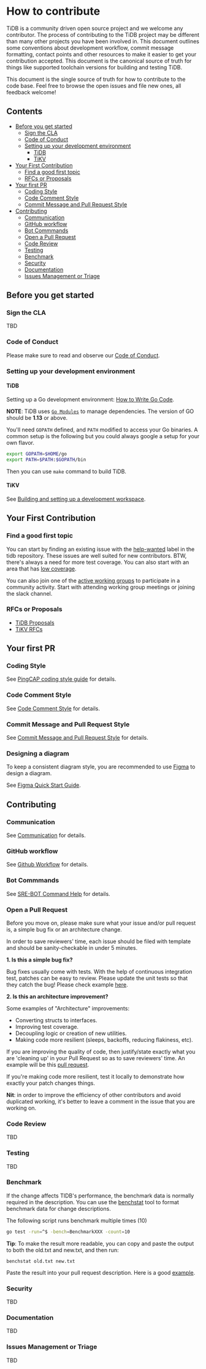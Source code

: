 # How to contribute

TiDB is a community driven open source project and we welcome any contributor.
The process of contributing to the TiDB project may be different than many
other projects you have been involved in. This document outlines some
conventions about development workflow, commit message formatting, contact
points and other resources to make it easier to get your contribution accepted.
This document is the canonical source of truth for things like supported
toolchain versions for building and testing TiDB.

This document is the single source of truth for how to contribute to the code
base. Feel free to browse the open issues and file new ones, all feedback
welcome!

## Contents

<!-- vim-markdown-toc GFM -->

* [Before you get started](#before-you-get-started)
    * [Sign the CLA](#sign-the-cla)
    * [Code of Conduct](#code-of-conduct)
    * [Setting up your development environment](#setting-up-your-development-environment)
        * [TiDB](#tidb)
        * [TiKV](#tikv)
* [Your First Contribution](#your-first-contribution)
    * [Find a good first topic](#find-a-good-first-topic)
    * [RFCs or Proposals](#rfcs-or-proposals)
* [Your first PR](#your-first-pr)
    * [Coding Style](#coding-style)
    * [Code Comment Style](#code-comment-style)
    * [Commit Message and Pull Request Style](#commit-message-and-pull-request-style)
* [Contributing](#contributing)
    * [Communication](#communication)
    * [GitHub workflow](#github-workflow)
    * [Bot Commmands](#bot-commmands)
    * [Open a Pull Request](#open-a-pull-request)
    * [Code Review](#code-review)
    * [Testing](#testing)
    * [Benchmark](#benchmark)
    * [Security](#security)
    * [Documentation](#documentation)
    * [Issues Management or Triage](#issues-management-or-triage)

<!-- vim-markdown-toc -->

## Before you get started

### Sign the CLA

TBD

### Code of Conduct

Please make sure to read and observe our [Code of Conduct](../CODE_OF_CONDUCT.md).

### Setting up your development environment

#### TiDB

Setting up a Go development environment: [How to Write Go Code](http://golang.org/doc/code.html).

**NOTE**: TiDB uses [`Go Modules`](https://github.com/golang/go/wiki/Modules)
to manage dependencies. The version of GO should be **1.13** or above.

You'll need `GOPATH` defined, and `PATH` modified to access your Go binaries. A
common setup is the following but you could always google a setup for your own
flavor.

```sh
export GOPATH=$HOME/go
export PATH=$PATH:$GOPATH/bin
```

Then you can use `make` command to build TiDB.

#### TiKV

See [Building and setting up a development
workspace](https://github.com/tikv/tikv/blob/master/CONTRIBUTING.md#building-and-setting-up-a-development-workspace).

## Your First Contribution

### Find a good first topic

You can start by finding an existing issue with the
[help-wanted](https://github.com/pingcap/tidb/issues?q=is%3Aissue+is%3Aopen+label%3A%22help+wanted%22)
label in the tidb repository. These issues are well suited for new contributors. BTW,
there's always a need for more test coverage. You can also start with an area
that has [low coverage](https://codecov.io/gh/pingcap/tidb).

You can also join one of the [active working groups](../working-groups) to
participate in a community activity. Start with attending working group meetings or
joining the slack channel.

### RFCs or Proposals

* [TiDB Proposals](https://github.com/pingcap/tidb/tree/master/docs/design)
* [TiKV RFCs](https://github.com/tikv/rfcs)

## Your first PR

### Coding Style

See [PingCAP coding style guide](https://github.com/pingcap/style-guide) for details.

### Code Comment Style

See [Code Comment Style](./code-comment-style.md) for details.

### Commit Message and Pull Request Style

See [Commit Message and Pull Request Style](./commit-message-pr-style.md) for details.

### Designing a diagram

To keep a consistent diagram style, you are recommended to use [Figma](https://www.figma.com/) to design a diagram.

See [Figma Quick Start Guide](/contributors/figma-quick-start-guide.md).

## Contributing

### Communication

See [Communication](../communicating.md) for details.

### GitHub workflow

See [Github Workflow](./workflow.md) for details.

### Bot Commmands

See [SRE-BOT Command Help](./command-help.md) for details.

### Open a Pull Request

Before you move on, please make sure what your issue and/or pull request is, a
simple bug fix or an architecture change.

In order to save reviewers' time, each issue should be filed with template and
should be sanity-checkable in under 5 minutes.

**1. Is this a simple bug fix?**

Bug fixes usually come with tests. With the help of continuous integration
test, patches can be easy to review. Please update the unit tests so that they
catch the bug! Please check example
[here](https://github.com/pingcap/tidb/pull/2808).

**2. Is this an architecture improvement?**

Some examples of "Architecture" improvements:

- Converting structs to interfaces.
- Improving test coverage.
- Decoupling logic or creation of new utilities.
- Making code more resilient (sleeps, backoffs, reducing flakiness, etc).

If you are improving the quality of code, then justify/state exactly what you
are 'cleaning up' in your Pull Request so as to save reviewers' time. An
example will be this [pull request](https://github.com/pingcap/tidb/pull/3113).

If you're making code more resilient, test it locally to demonstrate how
exactly your patch changes things.

**Nit**: in order to improve the efficiency of other contributors and avoid
duplicated working, it's better to leave a comment in the issue that you are
working on.

### Code Review

TBD

### Testing

TBD

### Benchmark


If the change affects TIDB's performance, the benchmark data is normally required in the description. You can use the [benchstat](https://godoc.org/golang.org/x/perf/cmd/benchstat) tool to format benchmark data for change descriptions.

The following script runs benchmark multiple times (10)

```bash
go test -run=^$ -bench=BenchmarkXXX -count=10
```

**Tip**: To make the result more readable, you can copy and paste the output to both the old.txt and new.txt, and then run: 

```
benchstat old.txt new.txt
```


Paste the result into your pull request description. Here is a good [example](https://github.com/pingcap/tidb/pull/12903#issue-331440170).

### Security

TBD

### Documentation

TBD

### Issues Management or Triage

TBD

